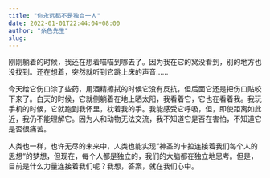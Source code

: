 ```yaml
---
title: "你永远都不是独自一人"
date: 2022-01-01T22:44:04+08:00
author: "糸色先生"
slug: 
---
```


刚刚躺着的时候，我还在想着喵喵到哪去了。因为我在它的窝没看到，别的地方也没找到。还在想着，突然就听到它跳上床的声音……

今天给它伤口涂了些药，用酒精擦拭的时候它没有反抗，但后面它还是把伤口贴咬下来了。白天的时候，它就侧躺着在地上晒太阳，我看着它，它也在看着我。我玩手机的时候，它就跑到我怀里，枕着我的手。我能感受它呼吸，但，即使距离如此近，我仍不能理解它。因为人和动物无法交流，我不知道它是否在害怕，不知道它是否很痛苦。

人类也一样，也许无尽的未来中，人类也能实现“神圣的卡拉连接着我们每个人的思想“的梦想，但现在，每个人都是独立的，我们的大脑都在独立地思考。但是，目前是什么力量连接着我们呢？我想，答案，就在我们心中。


